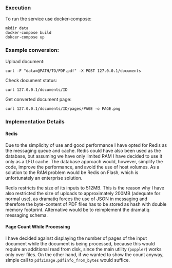 ### Execution

To run the service use docker-compose:
```
mkdir data
docker-compose build
dokcer-compose up
```

### Example conversion:

Upload document:

`curl -F "data=@PATH/TO/PDF.pdf" -X POST 127.0.0.1/documents`

Check document status:

`curl 127.0.0.1/documents/ID`

Get converted document page:

`curl 127.0.0.1/documents/ID/pages/PAGE -o PAGE.png`


### Implementation Details

#### Redis

Due to the simplicity of use and good performance I have opted for Redis as the messaging queue and cache. Redis could have also been used as the database, but assuming we have only limited RAM I have decided to use it only as a LFU cache. The database approach would, however, simplify the code, improve the performance, and avoid the use of host volumes. As a solution to the RAM problem would be Redis on Flash, which is unfortunately an enterprise solution.

Redis restricts the size of its inputs to 512MB. This is the reason why I have also restricted the size of uploads to approximately 200MB (adequate for normal use), as dramatiq forces the use of JSON in messaging and therefore the byte-content of PDF files has to be stored as hash with double memory footprint. Alternative would be to reimplement the dramatiq messaging schema.


#### Page Count While Processing

I have decided against displaying the number of pages of the input document while the document is being processed, because this would require an additional read from disk, since the main utility (`poppler`) works only over files. On the other hand, if we wanted to show the count anyway, simple call to `pdf2image.pdfinfo_from_bytes` would suffice.
